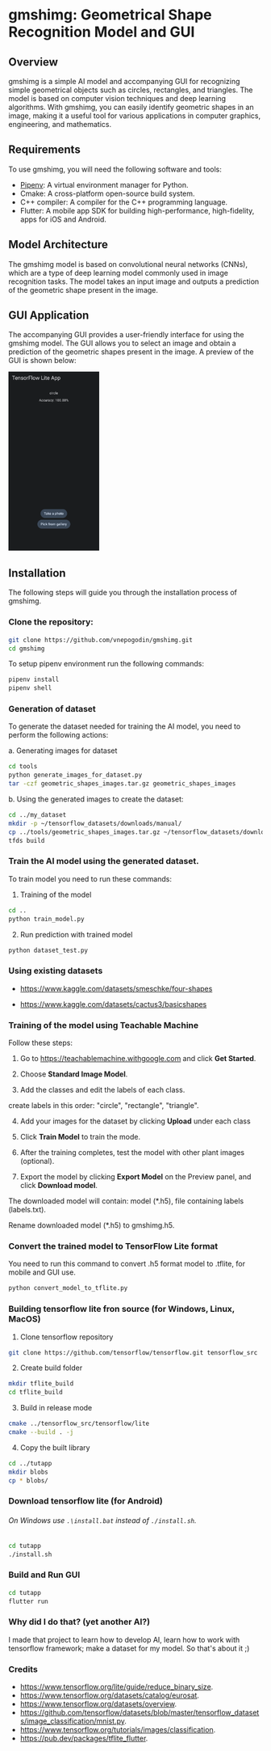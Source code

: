 gmshimg: Geometrical Shape Recognition Model and GUI
====================================================

Overview
--------

gmshimg is a simple AI model and accompanying GUI for recognizing simple geometrical objects such as circles, rectangles, and triangles. The model is based on computer vision techniques and deep learning algorithms. With gmshimg, you can easily identify geometric shapes in an image, making it a useful tool for various applications in computer graphics, engineering, and mathematics.

Requirements
------------

To use gmshimg, you will need the following software and tools:

*   [Pipenv](https://pipenv.pypa.io/en/latest/): A virtual environment manager for Python.
*   Cmake: A cross-platform open-source build system.
*   C++ compiler: A compiler for the C++ programming language.
*   Flutter: A mobile app SDK for building high-performance, high-fidelity, apps for iOS and Android.

Model Architecture
------------------

The gmshimg model is based on convolutional neural networks (CNNs), which are a type of deep learning model commonly used in image recognition tasks. The model takes an input image and outputs a prediction of the geometric shape present in the image.

GUI Application
-----------

The accompanying GUI provides a user-friendly interface for using the gmshimg model. The GUI allows you to select an image and obtain a prediction of the geometric shapes present in the image. A preview of the GUI is shown below:

<img src="./preview.png" width="180" alt="Demo image"></img>

Installation
------------

The following steps will guide you through the installation process of gmshimg.

### Clone the repository:

```bash
git clone https://github.com/vnepogodin/gmshimg.git
cd gmshimg
```

To setup pipenv environment run the following commands:
```bash
pipenv install
pipenv shell
```

### Generation of dataset

To generate the dataset needed for training the AI model, you need to perform the following actions:

a. Generating images for dataset
```bash
cd tools
python generate_images_for_dataset.py
tar -czf geometric_shapes_images.tar.gz geometric_shapes_images
```

b. Using the generated images to create the dataset:
```bash
cd ../my_dataset
mkdir -p ~/tensorflow_datasets/downloads/manual/
cp ../tools/geometric_shapes_images.tar.gz ~/tensorflow_datasets/downloads/manual/
tfds build
```

### Train the AI model using the generated dataset.
To train model you need to run these commands:

1) Training of the model
```bash
cd ..
python train_model.py
```

2) Run prediction with trained model
```bash
python dataset_test.py
```

### Using existing datasets

- https://www.kaggle.com/datasets/smeschke/four-shapes

- https://www.kaggle.com/datasets/cactus3/basicshapes

### Training of the model using Teachable Machine

Follow these steps:

1) Go to https://teachablemachine.withgoogle.com and click **Get Started**.

2) Choose **Standard Image Model**.

3) Add the classes and edit the labels of each class.

create labels in this order: "circle", "rectangle", "triangle".

4) Add your images for the dataset by clicking **Upload** under each class

5) Click **Train Model** to train the mode.

6) After the training completes, test the model with other plant images (optional).

7) Export the model by clicking **Export Model** on the Preview panel, and click **Download model**.

The downloaded model will contain: model (*.h5), file containing labels (labels.txt).

Rename downloaded model (*.h5) to gmshimg.h5.

### Convert the trained model to TensorFlow Lite format
You need to run this command to convert .h5 format model to .tflite,
for mobile and GUI use.

```bash
python convert_model_to_tflite.py
```


### Building tensorflow lite fron source (for Windows, Linux, MacOS)

1) Clone tensorflow repository
```bash
git clone https://github.com/tensorflow/tensorflow.git tensorflow_src
```

2) Create build folder
```bash
mkdir tflite_build
cd tflite_build
```

3) Build in release mode
```bash
cmake ../tensorflow_src/tensorflow/lite
cmake --build . -j
```

4) Copy the built library
```bash
cd ../tutapp
mkdir blobs
cp * blobs/
```

### Download tensorflow lite (for Android)

###### On Windows use `.\install.bat` instead of `./install.sh`.

```bash
cd tutapp
./install.sh
```

### Build and Run GUI


```bash
cd tutapp
flutter run
```


### Why did I do that? (yet another AI?)

I made that project to learn how to develop AI,
learn how to work with tensorflow framework; make a dataset for my model.
So that's about it ;)

### Credits

* https://www.tensorflow.org/lite/guide/reduce_binary_size.
* https://www.tensorflow.org/datasets/catalog/eurosat.
* https://www.tensorflow.org/datasets/overview.
* https://github.com/tensorflow/datasets/blob/master/tensorflow_datasets/image_classification/mnist.py.
* https://www.tensorflow.org/tutorials/images/classification.
* https://pub.dev/packages/tflite_flutter.
